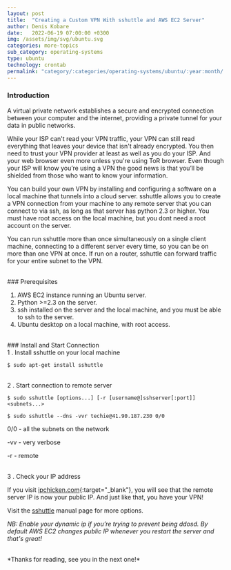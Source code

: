 ```yaml
---
layout: post
title:  "Creating a Custom VPN With sshuttle and AWS EC2 Server"
author: Denis Kobare
date:   2022-06-19 07:00:00 +0300
img: /assets/img/svg/ubuntu.svg
categories: more-topics
sub_category: operating-systems
type: ubuntu
technology: crontab
permalink: "category/:categories/operating-systems/ubuntu/:year:month/:title"
---
```



### Introduction
A virtual private network establishes a secure and encrypted connection between your computer and the internet, providing a private tunnel for your data in public networks.

While your ISP can't read your VPN traffic, your VPN can still read everything that leaves your device that isn't already encrypted. You then need to trust your VPN provider at least as well as you do your ISP. And your web browser even more unless you're using ToR browser. Even though your ISP will know you’re using a VPN the good news is that you’ll be shielded from those who want to know your information.

You can build your own VPN by installing and configuring a software on a local machine that tunnels into a cloud server.
sshuttle allows you to create a VPN connection from your machine to any remote server that you can connect to via ssh, as long as that server has python 2.3 or higher.
You must have root access on the local machine, but you dont need a root account on the server.

You can run sshuttle more than once simultaneously on a single client machine, connecting to a different server every time, so you can be on more than one VPN at once.
If run on a router, sshuttle can forward traffic for your entire subnet to the VPN. 


<br>
### Prerequisites

1. AWS EC2 instance running an Ubuntu server.
2. Python >=2.3 on the server.
3. ssh installed on the server and the local machine, and you must be able to ssh to the server.
4. Ubuntu desktop on a local machine, with root access.


<br>
### Install and Start Connection

<br>
1 .  Install sshuttle on your local machine

    $ sudo apt-get install sshuttle


<br>
2 .  Start connection to remote server

    $ sudo sshuttle [options...] [-r [username@]sshserver[:port]] <subnets...> 
    
    $ sudo sshuttle --dns -vvr techie@41.90.187.230 0/0


0/0 - all the subnets on the network

-vv - very verbose

-r - remote


<br>
3 .  Check your IP address

If you visit [ipchicken.com](https://ipchicken.com/){:target="_blank"}, you will see that the remote server IP is now your public IP. And just like that, you have your VPN!

Visit the [sshuttle](https://linux.die.net/man/8/sshuttle) manual page for more options.

*NB: Enable your dynamic ip if you’re trying to prevent being ddosd. By default AWS EC2 changes public IP whenever you restart the server and that's great!*

<br>
*Thanks for reading, see you in the next one!*

